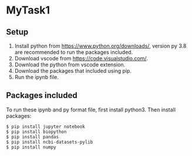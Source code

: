 # MyTask1

## Setup
1. Install python from https://www.python.org/downloads/, version py 3.8 are recommended to run the packages included.
2. Download vscode from https://code.visualstudio.com/.
3. Download the python from vscode extension.
4. Download the packages that included using pip.
5. Run the ipynb file.

## Packages included
To run these ipynb and py format file, first install python3.
Then install packages:

```
$ pip install jupyter notebook
$ pip install biopython
$ pip install pandas
$ pip install ncbi-datasets-pylib
$ pip install numpy
```
